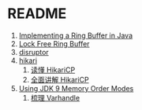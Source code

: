 README
====

1. [Implementing a Ring Buffer in Java](https://www.baeldung.com/java-ring-buffer)
2. [Lock Free Ring Buffer](https://www.lenshood.dev/2021/04/19/lock-free-ring-buffer/)
3. [disruptor](https://github.com/LMAX-Exchange/disruptor/tree/master)
4. [hikari](https://github.com/brettwooldridge/HikariCP)
   1. [读懂 HikariCP](https://mp.weixin.qq.com/s/ayCXva50GRsV8_X5aIykRQ)
   2. [全面讲解 HikariCP](https://www.cnblogs.com/ZhangZiSheng001/p/12329937.html)
5. [Using JDK 9 Memory Order Modes](https://gee.cs.oswego.edu/dl/html/j9mm.html#summarysec)
   1. [梳理 Varhandle](https://zhuanlan.zhihu.com/p/145654924)